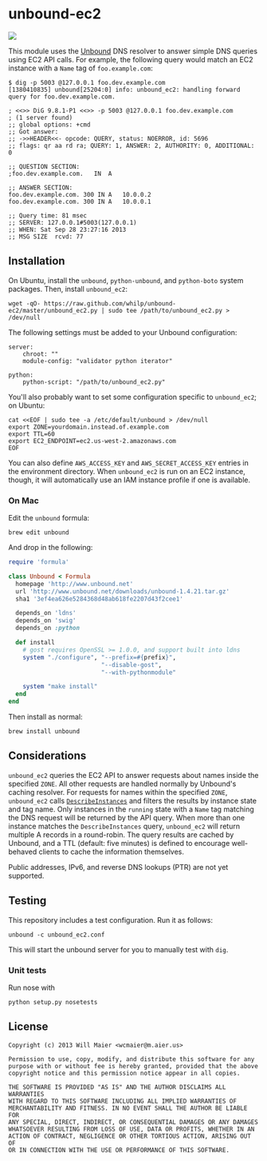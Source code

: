 
# unbound-ec2

<img src="https://travis-ci.org/SimpleFinance/unbound-ec2.png?branch=master" />

This module uses the [Unbound](http://unbound.net) DNS resolver to answer simple DNS queries using EC2 API calls. For example, the following query would match an EC2 instance with a `Name` tag of `foo.example.com`:

```
$ dig -p 5003 @127.0.0.1 foo.dev.example.com
[1380410835] unbound[25204:0] info: unbound_ec2: handling forward query for foo.dev.example.com.

; <<>> DiG 9.8.1-P1 <<>> -p 5003 @127.0.0.1 foo.dev.example.com
; (1 server found)
;; global options: +cmd
;; Got answer:
;; ->>HEADER<<- opcode: QUERY, status: NOERROR, id: 5696
;; flags: qr aa rd ra; QUERY: 1, ANSWER: 2, AUTHORITY: 0, ADDITIONAL: 0

;; QUESTION SECTION:
;foo.dev.example.com.	IN	A

;; ANSWER SECTION:
foo.dev.example.com. 300 IN	A	10.0.0.2
foo.dev.example.com. 300 IN	A	10.0.0.1

;; Query time: 81 msec
;; SERVER: 127.0.0.1#5003(127.0.0.1)
;; WHEN: Sat Sep 28 23:27:16 2013
;; MSG SIZE  rcvd: 77
```

## Installation

On Ubuntu, install the `unbound`, `python-unbound`, and `python-boto` system packages. Then, install `unbound_ec2`:

```
wget -qO- https://raw.github.com/whilp/unbound-ec2/master/unbound_ec2.py | sudo tee /path/to/unbound_ec2.py > /dev/null
```

The following settings must be added to your Unbound configuration:

```
server:
    chroot: ""
    module-config: "validator python iterator"

python:
    python-script: "/path/to/unbound_ec2.py"
```

You'll also probably want to set some configuration specific to `unbound_ec2`; on Ubuntu:

```
cat <<EOF | sudo tee -a /etc/default/unbound > /dev/null
export ZONE=yourdomain.instead.of.example.com
export TTL=60
export EC2_ENDPOINT=ec2.us-west-2.amazonaws.com
EOF
```

You can also define `AWS_ACCESS_KEY` and `AWS_SECRET_ACCESS_KEY` entries in the environment directory. When `unbound_ec2` is run on an EC2 instance, though, it will automatically use an IAM instance profile if one is available.

### On Mac

Edit the `unbound` formula:

```
brew edit unbound
```

And drop in the following:

```ruby
require 'formula'

class Unbound < Formula
  homepage 'http://www.unbound.net'
  url 'http://www.unbound.net/downloads/unbound-1.4.21.tar.gz'
  sha1 '3ef4ea626e5284368d48ab618fe2207d43f2cee1'

  depends_on 'ldns'
  depends_on 'swig'
  depends_on :python

  def install
    # gost requires OpenSSL >= 1.0.0, and support built into ldns
    system "./configure", "--prefix=#{prefix}",
                          "--disable-gost",
                          "--with-pythonmodule"

    system "make install"
  end
end
```

Then install as normal:

```
brew install unbound
```

## Considerations

`unbound_ec2` queries the EC2 API to answer requests about names inside the specified `ZONE`. All other requests are handled normally by Unbound's caching resolver. For requests for names within the specified `ZONE`, `unbound_ec2` calls [`DescribeInstances`](http://docs.aws.amazon.com/AWSEC2/latest/APIReference/ApiReference-query-DescribeInstances.html) and filters the results by instance state and tag name. Only instances in the `running` state with a `Name` tag matching the DNS request will be returned by the API query. When more than one instance matches the `DescribeInstances` query, `unbound_ec2` will return multiple A records in a round-robin. The query results are cached by Unbound, and a TTL (default: five minutes) is defined to encourage well-behaved clients to cache the information themselves.

Public addresses, IPv6, and reverse DNS lookups (PTR) are not yet supported.

## Testing

This repository includes a test configuration. Run it as follows:

```
unbound -c unbound_ec2.conf
```

This will start the unbound server for you to manually test with `dig`.

### Unit tests

Run nose with

```
python setup.py nosetests
```

## License

```
Copyright (c) 2013 Will Maier <wcmaier@m.aier.us>

Permission to use, copy, modify, and distribute this software for any
purpose with or without fee is hereby granted, provided that the above
copyright notice and this permission notice appear in all copies.

THE SOFTWARE IS PROVIDED "AS IS" AND THE AUTHOR DISCLAIMS ALL WARRANTIES
WITH REGARD TO THIS SOFTWARE INCLUDING ALL IMPLIED WARRANTIES OF
MERCHANTABILITY AND FITNESS. IN NO EVENT SHALL THE AUTHOR BE LIABLE FOR
ANY SPECIAL, DIRECT, INDIRECT, OR CONSEQUENTIAL DAMAGES OR ANY DAMAGES
WHATSOEVER RESULTING FROM LOSS OF USE, DATA OR PROFITS, WHETHER IN AN
ACTION OF CONTRACT, NEGLIGENCE OR OTHER TORTIOUS ACTION, ARISING OUT OF
OR IN CONNECTION WITH THE USE OR PERFORMANCE OF THIS SOFTWARE.
```
